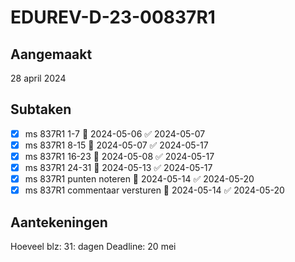 # EDUREV-D-23-00837R1
## Aangemaakt 
28 april 2024
## Subtaken
- [x] ms 837R1 1-7 📅 2024-05-06 ✅ 2024-05-07
- [x] ms 837R1 8-15 📅 2024-05-07 ✅ 2024-05-17
- [x] ms 837R1 16-23 📅 2024-05-08 ✅ 2024-05-17
- [x] ms 837R1 24-31 📅 2024-05-13 ✅ 2024-05-17
- [x] ms 837R1 punten noteren 📅 2024-05-14 ✅ 2024-05-20
- [x] ms 837R1 commentaar versturen 📅 2024-05-14 ✅ 2024-05-20

## Aantekeningen 
Hoeveel blz: 31:  dagen
Deadline: 20 mei